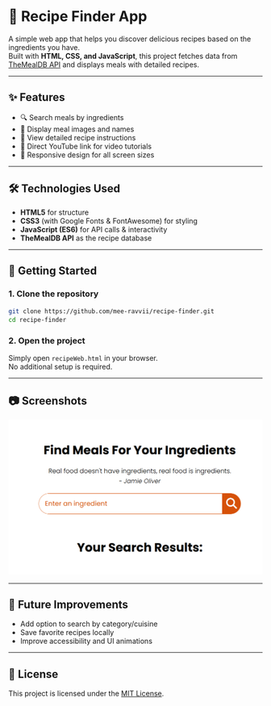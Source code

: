 # 🍳 Recipe Finder App

A simple web app that helps you discover delicious recipes based on the ingredients you have.  
Built with **HTML, CSS, and JavaScript**, this project fetches data from [TheMealDB API](https://www.themealdb.com/) and displays meals with detailed recipes.

---

## ✨ Features
- 🔍 Search meals by ingredients
- 📸 Display meal images and names
- 📖 View detailed recipe instructions
- 🎥 Direct YouTube link for video tutorials
- 📱 Responsive design for all screen sizes

---

## 🛠️ Technologies Used
- **HTML5** for structure
- **CSS3** (with Google Fonts & FontAwesome) for styling
- **JavaScript (ES6)** for API calls & interactivity
- **TheMealDB API** as the recipe database

---

## 🚀 Getting Started
### 1. Clone the repository
```bash
git clone https://github.com/mee-ravvii/recipe-finder.git
cd recipe-finder
```

### 2. Open the project
Simply open `recipeWeb.html` in your browser.  
No additional setup is required.

---

## 📷 Screenshots

![alt text](image.png)

---

## 📌 Future Improvements
- Add option to search by category/cuisine
- Save favorite recipes locally
- Improve accessibility and UI animations

---

## 📄 License
This project is licensed under the [MIT License](./LICENSE).
